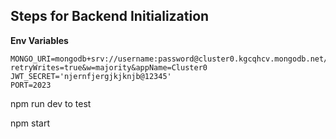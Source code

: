 ## **Steps for Backend Initialization**

**Env Variables**
```
MONGO_URI=mongodb+srv://username:password@cluster0.kgcqhcv.mongodb.net/?retryWrites=true&w=majority&appName=Cluster0
JWT_SECRET='njernfjergjkjknjb@12345'
PORT=2023
```

npm run dev to test

npm start